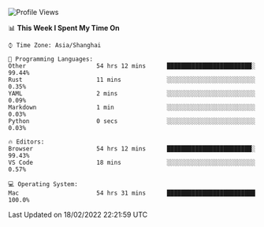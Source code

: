 <!--START_SECTION:waka-->
![Profile Views](http://img.shields.io/badge/Profile%20Views-33-blue)

📊 **This Week I Spent My Time On** 

```text
⌚︎ Time Zone: Asia/Shanghai

💬 Programming Languages: 
Other                    54 hrs 12 mins      ████████████████████████░   99.44% 
Rust                     11 mins             ░░░░░░░░░░░░░░░░░░░░░░░░░   0.35% 
YAML                     2 mins              ░░░░░░░░░░░░░░░░░░░░░░░░░   0.09% 
Markdown                 1 min               ░░░░░░░░░░░░░░░░░░░░░░░░░   0.03% 
Python                   0 secs              ░░░░░░░░░░░░░░░░░░░░░░░░░   0.03%

🔥 Editors: 
Browser                  54 hrs 12 mins      ████████████████████████░   99.43% 
VS Code                  18 mins             ░░░░░░░░░░░░░░░░░░░░░░░░░   0.57%

💻 Operating System: 
Mac                      54 hrs 31 mins      █████████████████████████   100.0%

```


 Last Updated on 18/02/2022 22:21:59 UTC
<!--END_SECTION:waka-->